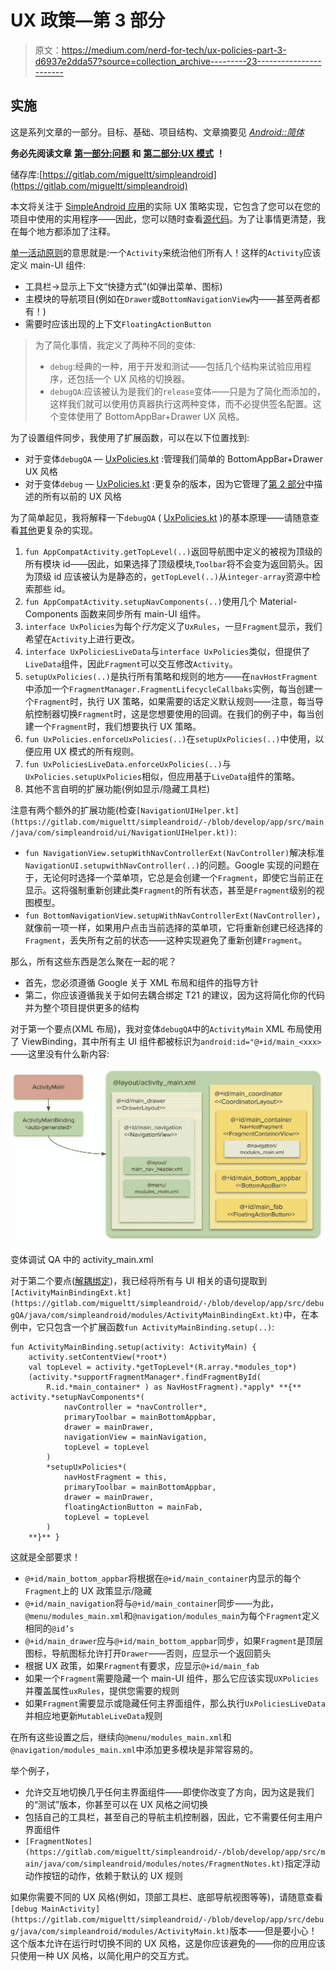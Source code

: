 # UX 政策—第 3 部分

> 原文：<https://medium.com/nerd-for-tech/ux-policies-part-3-d6937e2dda57?source=collection_archive---------23----------------------->

## 实施

这是系列文章的一部分。目标、基础、项目结构、文章摘要见 [*Android::简体*](https://sites.google.com/view/migueltt/home_en)

**务必先阅读文章** [**第一部分:问题**](https://miguelt.medium.com/ux-policies-bbbb432dc5fc) **和** [**第二部分:UX 模式**](https://miguelt.medium.com/ux-policies-5ce77bc26304) **！**

储存库:[https://gitlab.com/migueltt/simpleandroid](https://gitlab.com/migueltt/simpleandroid)

本文将关注于 [SimpleAndroid 应用](https://gitlab.com/migueltt/simpleandroid)的实际 UX 策略实现，它包含了您可以在您的项目中使用的实用程序——因此，您可以随时查看[源代码](https://gitlab.com/migueltt/simpleandroid)。为了让事情更清楚，我在每个地方都添加了注释。

[单一活动原则](https://miguelt.medium.com/single-activity-2659f6ac09e8)的意思就是:一个`Activity`来统治他们所有人！这样的`Activity`应该定义 main-UI 组件:

*   工具栏→显示上下文“快捷方式”(如弹出菜单、图标)
*   主模块的导航项目(例如在`Drawer`或`BottomNavigationView`内——甚至两者都有！)
*   需要时应该出现的上下文`FloatingActionButton`

> 为了简化事情，我定义了两种不同的变体:
> - `debug`:经典的一种，用于开发和测试——包括几个结构来试验应用程序，还包括一个 UX 风格的切换器。
> - `debugQA`:应该被认为是我们的`release`变体——只是为了简化而添加的，这样我们就可以使用仿真器执行这两种变体，而不必提供签名配置。这个变体使用了 BottomAppBar+Drawer UX 风格。

为了设置组件同步，我使用了扩展函数，可以在以下位置找到:

*   对于变体`debugQA` — [UxPolicies.kt](https://gitlab.com/migueltt/simpleandroid/-/blob/develop/app/src/debugQA/java/com/simpleandroid/ui/UxPolicies.kt) :管理我们简单的 BottomAppBar+Drawer UX 风格
*   对于变体`debug` — [UxPolicies.kt](https://gitlab.com/migueltt/simpleandroid/-/blob/develop/app/src/debug/java/com/simpleandroid/ui/UxPolicies.kt) :更复杂的版本，因为它管理了[第 2 部分](https://miguelt.medium.com/ux-policies-5ce77bc26304)中描述的所有以前的 UX 风格

为了简单起见，我将解释一下`debugQA` ( [UxPolicies.kt](https://gitlab.com/migueltt/simpleandroid/-/blob/develop/app/src/debugQA/java/com/simpleandroid/ui/UxPolicies.kt) )的基本原理——请随意查看[其他](https://gitlab.com/migueltt/simpleandroid/-/blob/develop/app/src/debug/java/com/simpleandroid/ui/UxPolicies.kt)更复杂的实现。

1.  `fun AppCompatActivity.getTopLevel(..)`返回导航图中定义的被视为顶级的所有模块 id——因此，如果选择了顶级模块,`Toolbar`将不会变为返回箭头。因为顶级 id 应该被认为是静态的，`getTopLevel(..)`从`integer-array`资源中检索那些 id。
2.  `fun AppCompatActivity.setupNavComponents(..)`使用几个 Material-Components 函数来同步所有 main-UI 组件。
3.  `interface UxPolicies`为每个*行为*定义了`UxRules`，一旦`Fragment`显示，我们希望在`Activity`上进行更改。
4.  `interface UxPoliciesLiveData`与`interface UxPolicies`类似，但提供了`LiveData`组件，因此`Fragment`可以交互修改`Activity`。
5.  `setupUxPolicies(..)`是执行所有策略和规则的地方——在`navHostFragment`中添加一个`FragmentManager.FragmentLifecycleCallbaks`实例，每当创建一个`Fragment`时，执行 UX 策略，如果需要的话定义默认规则——注意，每当导航控制器切换`Fragment`时，这是您想要使用的回调。在我们的例子中，每当创建一个`Fragment`时，我们想要执行 UX 策略。
6.  `fun UxPolicies.enforceUxPolicies(..)`在`setupUxPolicies(..)`中使用，以便应用 UX 模式的所有规则。
7.  `fun UxPoliciesLiveData.enforceUxPolicies(..)`与`UxPolicies.setupUxPolicies`相似，但应用基于`LiveData`组件的策略。
8.  其他不言自明的扩展功能(例如显示/隐藏工具栏)

注意有两个额外的扩展功能(检查`[NavigationUIHelper.kt](https://gitlab.com/migueltt/simpleandroid/-/blob/develop/app/src/main/java/com/simpleandroid/ui/NavigationUIHelper.kt))`:

*   `fun NavigationView.setupWithNavControllerExt(NavController)`解决标准`NavigationUI.setupwithNavController(..)`的问题。Google 实现的问题在于，无论何时选择一个菜单项，它总是会创建一个`Fragment`，即使它当前正在显示。这将强制重新创建此类`Fragment`的所有状态，甚至是`Fragment`级别的视图模型。
*   `fun BottomNavigationView.setupWithNavControllerExt(NavController)`，就像前一项一样，如果用户点击当前选择的菜单项，它将重新创建已经选择的`Fragment`，丢失所有之前的状态——这种实现避免了重新创建`Fragment`。

那么，所有这些东西是怎么聚在一起的呢？

*   首先，您必须遵循 Google 关于 XML 布局和组件的指导方针
*   第二，你应该遵循我关于如何去耦合绑定 T21 的建议，因为这将简化你的代码并为整个项目提供更多的结构

对于第一个要点(XML 布局)，我对变体`debugQA`中的`ActivityMain` XML 布局使用了 ViewBinding，其中所有主 UI 组件都被标识为`android:id="@+id/main_<xxx>`——这里没有什么新内容:

![](img/7d760b5258db157d2dd4e0e14e871a08.png)

变体调试 QA 中的 activity_main.xml

对于第二个要点([解耦绑定](https://miguelt.medium.com/decoupling-binding-57566dc7b17d))，我已经将所有与 UI 相关的语句提取到`[ActivityMainBindingExt.kt](https://gitlab.com/migueltt/simpleandroid/-/blob/develop/app/src/debugQA/java/com/simpleandroid/modules/ActivityMainBindingExt.kt)`中，在本例中，它只包含一个扩展函数`fun ActivityMainBinding.setup(..)`:

```
fun ActivityMainBinding.setup(activity: ActivityMain) {
    activity.setContentView(*root*)
    val topLevel = activity.*getTopLevel*(R.array.*modules_top*)
    (activity.*supportFragmentManager*.findFragmentById(
        R.id.*main_container* ) as NavHostFragment).*apply* **{** activity.*setupNavComponents*(
            navController = *navController*,
            primaryToolbar = mainBottomAppbar, 
            drawer = mainDrawer,
            navigationView = mainNavigation,
            topLevel = topLevel
        )
        *setupUxPolicies*(
            navHostFragment = this,
            primaryToolbar = mainBottomAppbar,
            drawer = mainDrawer,
            floatingActionButton = mainFab,
            topLevel = topLevel
        )
    **}** }
```

这就是全部要求！

*   `@+id/main_bottom_appbar`将根据在`@+id/main_container`内显示的每个`Fragment`上的 UX 政策显示/隐藏
*   `@+id/main_navigation`将与`@+id/main_container`同步——为此，`@menu/modules_main.xml`和`@navigation/modules_main`为每个`Fragment`定义相同的`@id’s`
*   `@+id/main_drawer`应与`@+id/main_bottom_appbar`同步，如果`Fragment`是顶层图标，导航图标允许打开`Drawer`——否则，应显示一个返回箭头
*   根据 UX 政策，如果`Fragment`有要求，应显示`@+id/main_fab`
*   如果一个`Fragment`需要隐藏一个 main-UI 组件，那么它应该实现`UXPolicies`并覆盖属性`uxRules`，提供您需要的规则
*   如果`Fragment`需要显示或隐藏任何主界面组件，那么执行`UxPoliciesLiveData`并相应地更新`MutableLiveData`规则

在所有这些设置之后，继续向`@menu/modules_main.xml`和`@navigation/modules_main.xml`中添加更多模块是非常容易的。

举个例子，

*   允许交互地切换几乎任何主界面组件——即使你改变了方向，因为这是我们的“测试”版本，你甚至可以在 UX 风格之间切换
*   包括自己的工具栏，甚至自己的导航主机控制器，因此，它不需要任何主用户界面组件
*   `[FragmentNotes](https://gitlab.com/migueltt/simpleandroid/-/blob/develop/app/src/main/java/com/simpleandroid/modules/notes/FragmentNotes.kt)`指定浮动动作按钮的动作，依赖于默认的 UX 规则

如果你需要不同的 UX 风格(例如，顶部工具栏、底部导航视图等等)，请随意查看`[debug MainActivity](https://gitlab.com/migueltt/simpleandroid/-/blob/develop/app/src/debug/java/com/simpleandroid/modules/ActivityMain.kt)`版本——但是要小心！这个版本允许在运行时切换不同的 UX 风格，这是你应该避免的——你的应用应该只使用一种 UX 风格，以简化用户的交互方式。